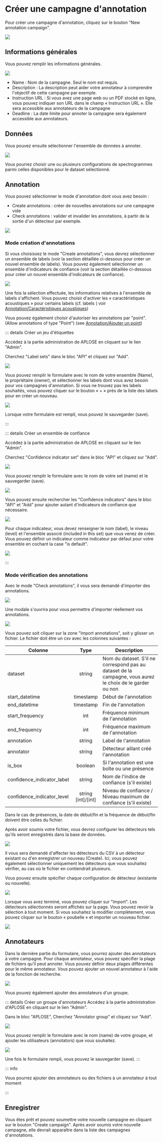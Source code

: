 # Créer une campagne d'annotation

Pour créer une campagne d'annotation, cliquez sur le bouton "New annotation campaign".

![](/campaigns/all-campaigns_campaign-admin.png)

## Informations générales

Vous pouvez remplir les informations générales.

![](/campaign-creator/form-global.png)

- Name : Nom de la campagne. Seul le nom est requis.
- Description : La description peut aider votre annotateur à comprendre l'objectif de cette campagne par exemple.
- Instruction URL : Si vous avez une page web ou un PDF stocké en ligne, vous pouvez indiquer son URL dans le champ «
  Instruction URL ». Elle sera accessible aux annotateurs de la campagne
- Deadline : La date limite pour annoter la campagne sera également accessible aux annotateurs.

## Données

Vous pouvez ensuite sélectionner l'ensemble de données à annoter.

![](/campaign-creator/form-data.png)

Vous pourrez choisir une ou plusieurs configurations de spectrogrammes parmi celles disponibles pour le dataset
sélectionné.

## Annotation

Vous pouvez sélectionner le mode d'annotation dont vous avez besoin :

- Create annotations : créer de nouvelles annotations sur une campagne vide
- Check annotations : valider et invalider les annotations, à partir de la sortie d'un détecteur par exemple.

![](/campaign-creator/form-annotation.png)

### Mode création d'annotations

Si vous choisissez le mode "Create annotations", vous devrez sélectionner un ensemble de labels (voir la section
détaillée ci-dessous pour créer un nouvel ensemble de labels).
Vous pouvez également sélectionner un ensemble d'indicateurs de confiance (voir la section détaillée ci-dessous pour
créer un nouvel ensemble d'indicateurs de confiance).

![](/campaign-creator/form-annotation-create.png)

Une fois la sélection effectuée, les informations relatives à l'ensemble de labels s'affichent. Vous pouvez choisir
d'activer les « caractéristiques acoustiques » pour certains labels (cf. labels (
voir [Annotation/Caractéristiques acoustiques](../annotator.md#caracteristiques-acoustiques))

Vous pouvez également choisir d'autoriser les annotations par "point". (Allow annotations of type "Point") (see [Annotation/Ajouter un point](../annotator.md#ajouter-un-point))

::: details Créer un jeu d'étiquettes

Accédez à la partie administration de APLOSE en cliquant sur le lien "Admin".

Cherchez "Label sets" dans le bloc "API" et cliquez sur "Add".

![](/campaign-creator/label-set/nav.png)

Vous pouvez remplir le formulaire avec le nom de votre ensemble (Name), le propriétaire (owner), et sélectionner les
labels dont vous avez besoin pour vos campagnes d'annotation.
Si vous ne trouvez pas les labels souhaités, vous pouvez cliquer sur le bouton « + » près de la liste des labels pour en
créer un nouveau.

![](/campaign-creator/label-set/form.png)

Lorsque votre formulaire est rempli, vous pouvez le sauvegarder (save).

:::

::: details Créer un ensemble de confiance

Accédez à la partie administration de APLOSE en cliquant sur le lien "Admin".

Cherchez "Confidence indicator set" dans le bloc "API" et cliquez sur "Add".

![](/campaign-creator/confidence-set/nav-set.png)

Vous pouvez remplir le formulaire avec le nom de votre set (name) et le sauvegarder (save).

![](/campaign-creator/confidence-set/form-set.png)

Vous pouvez ensuite rechercher les "Confidence indicators" dans le bloc "API" et "Add" pour ajouter autant d'indicateurs
de confiance que nécessaire.

![](/campaign-creator/confidence-set/nav-indicator.png)

Pour chaque indicateur, vous devez renseigner le nom (label), le niveau (level) et l'ensemble associé (included in this
set) que vous venez de créer.
Vous pouvez définir un indicateur comme indicateur par défaut pour votre ensemble en cochant la case "is default".

![](/campaign-creator/confidence-set/form-indicator.png)

:::

### Mode vérification des annotations

Avec le mode "Check annotations", il vous sera demandé d'importer des annotations.

![](/campaign-creator/form-annotation-check.png)

Une modale s'ouvrira pour vous permettre d'importer réellement vos annotations.

![](/campaign-creator/form-annotation-check-importcsv.png)

Vous pouvez soit cliquer sur la zone "Import annotations", soit y glisser un fichier. Le fichier doit être un csv avec
les colonnes suivantes :

| Colonne                    |          Type          | Description                                                                                               |
|----------------------------|:----------------------:|-----------------------------------------------------------------------------------------------------------|
| dataset                    |         string         | Nom du dataset. S'il ne correspond pas au dataset de la campagne, vous aurez le choix de le garder ou non |
| start_datetime             |       timestamp        | Début de l'annotation                                                                                     |
| end_datetime               |       timestamp        | Fin de l'annotation                                                                                       |
| start_frequency            |          int           | Fréquence minimum de l'annotation                                                                         |
| end_frequency              |          int           | Fréquence maximum de l'annotation                                                                         |
| annotation                 |         string         | Label de l'annotation                                                                                     |
| annotator                  |         string         | Détecteur aillant créé l'annotation                                                                       |
| is_box                     |        boolean         | Si l'annotation est une boîte ou une présence                                                             |
| confidence_indicator_label |         string         | Nom de l'indice de confiance (s'il existe)                                                                |
| confidence_indicator_level | string<br/>[int]/[int] | Niveau de confiance / Niveau maximum de confiance (s'il existe)                                           |

Dans le cas de présences, la date de début/fin et la fréquence de début/fin doivent être celles du fichier.

Après avoir soumis votre fichier, vous devrez configurer les détecteurs tels qu'ils seront enregistrés dans la base de
données.

![](/campaign-creator/form-annotation-check-detector.png)

Il vous sera demandé d'affecter les détecteurs du CSV à un détecteur existant ou d'en enregistrer un nouveau (Create).
Ici, vous pouvez également sélectionner uniquement les détecteurs que vous souhaitez vérifier, au cas où le fichier en
contiendrait plusieurs.

Vous pouvez ensuite spécifier chaque configuration de détecteur (existante ou nouvelle).

![](/campaign-creator/form-annotation-check-detectorconfig.png)

Lorsque vous avez terminé, vous pouvez cliquer sur "Import". Les détecteurs sélectionnés seront affichés sur la page.
Vous pouvez revoir la sélection à tout moment.
Si vous souhaitez la modifier complètement, vous pouvez cliquer sur le bouton « poubelle » et importer un nouveau
fichier.

![](/campaign-creator/form-annotation-check-imported.png)

## Annotateurs

Dans la dernière partie du formulaire, vous pourrez ajouter des annotateurs à votre campagne.
Pour chaque annotateur, vous pouvez spécifier la plage de fichiers qu'il peut annoter. Vous pouvez définir deux plages
différentes pour le même
annotateur.
Vous pouvez ajouter un nouvel annotateur à l'aide de la fonction de recherche.

![](/campaign-creator/form-annotator.png)

Vous pouvez également ajouter des annotateurs d'un groupe.

::: details Créer un groupe d'annotateurs
Accédez à la partie administration d'APLOSE en cliquant sur le lien "Admin".

Dans le bloc "APLOSE", Cherchez "Annotator group" et cliquez sur "Add".

![](/campaign-creator/annotator-group/nav.png)

Vous pouvez remplir le formulaire avec le nom (name) de votre groupe, et ajouter les utilisateurs (annotators) que vous souhaitez.

![](/campaign-creator/annotator-group/form.png)

Une fois le formulaire rempli, vous pouvez le sauvegarder (save).
:::



::: info

Vous pourrez ajouter des annotateurs ou des fichiers à un annotateur à tout moment

:::

## Enregistrer

Vous êtes prêt et pouvez soumettre votre nouvelle campagne en cliquant sur le bouton "Create campaign".
Après avoir soumis votre nouvelle campagne, elle devrait apparaître dans la liste des campagnes d'annotations.

